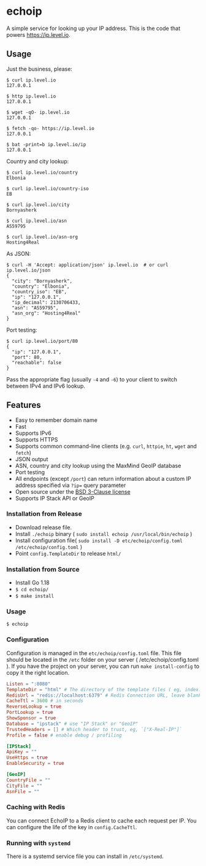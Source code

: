 # echoip

A simple service for looking up your IP address. This is the code that powers
https://ip.level.io.

## Usage

Just the business, please:

```
$ curl ip.level.io
127.0.0.1

$ http ip.level.io
127.0.0.1

$ wget -qO- ip.level.io
127.0.0.1

$ fetch -qo- https://ip.level.io
127.0.0.1

$ bat -print=b ip.level.io/ip
127.0.0.1
```

Country and city lookup:

```
$ curl ip.level.io/country
Elbonia

$ curl ip.level.io/country-iso
EB

$ curl ip.level.io/city
Bornyasherk

$ curl ip.level.io/asn
AS59795

$ curl ip.level.io/asn-org
Hosting4Real
```

As JSON:

```
$ curl -H 'Accept: application/json' ip.level.io  # or curl ip.level.io/json
{
  "city": "Bornyasherk",
  "country": "Elbonia",
  "country_iso": "EB",
  "ip": "127.0.0.1",
  "ip_decimal": 2130706433,
  "asn": "AS59795",
  "asn_org": "Hosting4Real"
}
```

Port testing:

```
$ curl ip.level.io/port/80
{
  "ip": "127.0.0.1",
  "port": 80,
  "reachable": false
}
```

Pass the appropriate flag (usually `-4` and `-6`) to your client to switch
between IPv4 and IPv6 lookup.

## Features

- Easy to remember domain name
- Fast
- Supports IPv6
- Supports HTTPS
- Supports common command-line clients (e.g. `curl`, `httpie`, `ht`, `wget` and `fetch`)
- JSON output
- ASN, country and city lookup using the MaxMind GeoIP database
- Port testing
- All endpoints (except `/port`) can return information about a custom IP address specified via `?ip=` query parameter
- Open source under the [BSD 3-Clause license](https://opensource.org/licenses/BSD-3-Clause)
- Supports IP Stack API or GeoIP

### Installation from Release

- Download release file.
- Install `./echoip` binary ( `sudo install echoip /usr/local/bin/echoip` )
- Install configuration file( `sudo install -D etc/echoip/config.toml /etc/echoip/config.toml` )
- Point `config.TemplateDir` to release `html/`

### Installation from Source

- Install Go 1.18
- `$ cd echoip/`
- `$ make install`

### Usage

```
$ echoip
```

### Configuration

Configuration is managed in the `etc/echoip/config.toml` file. This file should be located in the `/etc` folder on your server ( /etc/echoip/config.toml ). If you have the project on your server, you can run `make install-config` to copy it the right location.

```toml
Listen = ":8080"
TemplateDir = "html" # The directory of the template files ( eg, index.html )
RedisUrl = "redis://localhost:6379" # Redis Connection URL, leave blank for no Cache
CacheTtl = 3600 # in seconds
ReverseLookup = true
PortLookup = true
ShowSponsor = true
Database = "ipstack" # use "IP Stack" or "GeoIP"
TrustedHeaders = [] # Which header to trust, eg, `["X-Real-IP"]`
Profile = false # enable debug / profiling

[IPStack]
ApiKey = "" 
UseHttps = true
EnableSecurity = true

[GeoIP]
CountryFile = ""
CityFile = ""
AsnFile = ""
```

### Caching with Redis

You can connect EchoIP to a Redis client to cache each request per IP. You can configure the life of the key in `config.CacheTtl`.

### Running with `systemd`

There is a systemd service file you can install in `/etc/systemd`.
